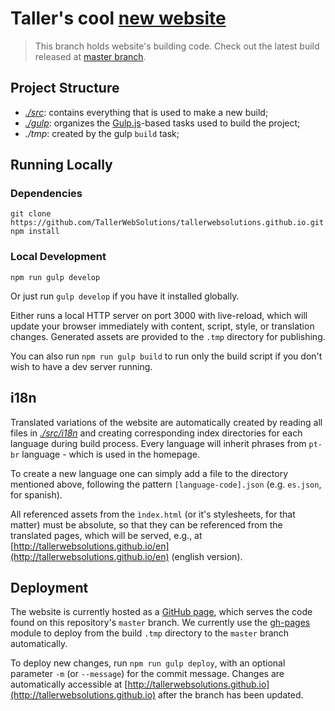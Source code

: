 # Taller's cool [new website](http://tallerwebsolutions.github.io/)

> This branch holds website's building code. Check out the latest build released at [master branch](https://github.com/TallerWebSolutions/tallerwebsolutions.github.io/tree/master).

## Project Structure

- *[./src](./src)*: contains everything that is used to make a new build;
- *[./gulp](./gulp)*: organizes the [Gulp.js](http://gulpjs.com/)-based tasks used to build the project;
- *./tmp*: created by the gulp `build` task;

## Running Locally

### Dependencies
```
git clone https://github.com/TallerWebSolutions/tallerwebsolutions.github.io.git
npm install
```

### Local Development
```
npm run gulp develop
```

Or just run `gulp develop` if you have it installed globally. 

Either runs a local HTTP server on port 3000 with live-reload, which will update
your browser immediately with content, script, style, or translation changes. Generated assets
are provided to the `.tmp` directory for publishing.

You can also run `npm run gulp build` to run only the build script if you don't wish to have a dev server running.

## i18n

Translated variations of the website are automatically created by reading all files in *[./src/i18n](./src/i18n)* and creating corresponding index directories for each language during build process. Every language will inherit phrases from `pt-br` language - which is used in the homepage.

To create a new language one can simply add a file to the directory mentioned above, following the pattern `[language-code].json` (e.g. `es.json`, for spanish).

All referenced assets from the `ìndex.html` (or it's stylesheets, for that matter) must be absolute, so that they can be referenced from the translated pages, which will be served, e.g., at [http://tallerwebsolutions.github.io/en](http://tallerwebsolutions.github.io/en) (english version).

## Deployment

The website is currently hosted as a [GitHub page](https://pages.github.com/), which serves the code found on this repository's `master` branch. We currently use the [gh-pages](https://github.com/tschaub/gh-pages) module to deploy from the build `.tmp` directory to the `master` branch automatically.

To deploy new changes, run `npm run gulp deploy`, with an optional parameter `-m` (or `--message`) for the commit message. Changes are automatically accessible at [http://tallerwebsolutions.github.io](http://tallerwebsolutions.github.io)  after the branch has been updated.
